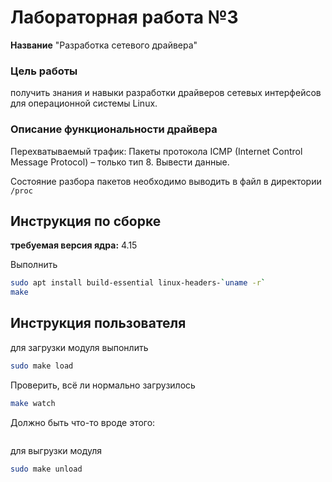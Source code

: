 # Лабораторная работа №3
**Название** "Разработка сетевого драйвера" 
### Цель работы
получить знания и навыки разработки драйверов сетевых интерфейсов для операционной системы Linux.

### Описание функциональности драйвера
Перехватываемый трафик: Пакеты протокола ICMP (Internet Control Message Protocol) – только тип 8. Вывести данные. 

Состояние разбора пакетов необходимо выводить в файл в директории `/proc`


## Инструкция по сборке
**требуемая версия ядра:** 4.15

Выполнить
```bash
sudo apt install build-essential linux-headers-`uname -r`
make
```

## Инструкция пользователя

для загрузки модуля выпонлить 
```bash
sudo make load
```

Проверить, всё ли нормально загрузилось 
```bash
make watch
```
Должно быть что-то вроде этого:
```bash

```


для выгрузки модуля 
```bash
sudo make unload
```

